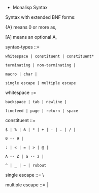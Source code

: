 

- Monalisp Syntax

Syntax with extended BNF forms:

{A} means 0 or more as,

[A] means an optional A,


syntax-types ::= 

	whitespace | constituent | constituent*
	
	terminating | non-terminating |
	 
	macro | char | 
	
	single escape | multiple escape
	
			
			
whitespace ::=

	backspace | tab | newline | 
	
	linefeed | page | return | space
	
	
constituent ::=

	$ | % | & | * | + | - | . | / |
	
	0 -- 9 |
	
	: | < | = | > | @ | 
	
	A -- Z | a -- z |
	
	^ | _ | ~ | rubout
	
	
single escape ::= \


multiple escape ::= |




	

